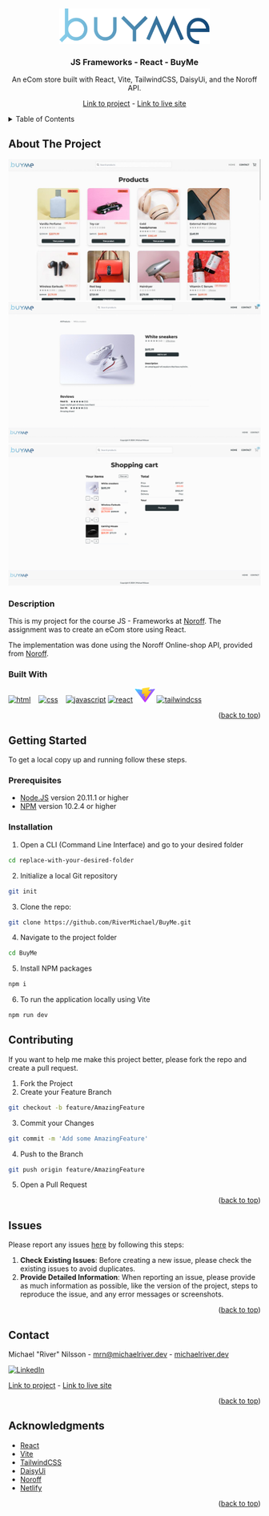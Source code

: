 <a id="readme-top"></a>

<!-- PROJECT LOGO -->
<br />
<div align="center">
  <a href="https://github.com/RiverMichael/BuyMe.git"> 
    <img src="public//logo.png" alt="Logo" width="300" height="">
  </a>

<h3>JS Frameworks - React - BuyMe</h3>
<p>An eCom store built with React, Vite, TailwindCSS, DaisyUi, and the Noroff API.</p>

[Link to project][github-repo] - [Link to live site][live-site]

</div>

<!-- TABLE OF CONTENTS -->
<details>
  <summary>Table of Contents</summary>
  <ol>
    <li>
      <a href="#about-the-project">About The Project</a>
      <ul>
        <li><a href="#description">Description</a>
        <li><a href="#built-with">Built With</a></li>
      </ul>
    </li>
    <li>
      <a href="#getting-started">Getting Started</a>
      <ul>
        <li><a href="#prerequisites">Prerequisites</a></li>
        <li><a href="#installation">Installation</a></li>
      </ul>
    </li>
    <li><a href="#contributing">Contributing</a></li>
    <li><a href="#issues">Issues</a></li>
    <li><a href="#contact">Contact</a></li>
    <li><a href="#acknowledgments">Acknowledgments</a></li>
  </ol>
</details>

<!-- ABOUT THE PROJECT -->

## About The Project

<!-- Screenshot of the application -->

[![BuyMe screenshot1][product-screenshot]][live-site]
[![BuyMe screenshot2][product-screenshot2]][live-site]
[![BuyMe screenshot3][product-screenshot3]][live-site]

### Description

This is my project for the course JS - Frameworks at [Noroff][noroff-url]. The assignment was to create an eCom store using React.

The implementation was done using the Noroff Online-shop API, provided from [Noroff][noroff-url].

### Built With

<div style="display: inline-block; text-align: center; ">
<a href="https://developer.mozilla.org/en-US/docs/Web/HTML"><img src="https://raw.githubusercontent.com/rahuldkjain/github-profile-readme-generator/master/src/images/icons/FrontendDevelopment/html.svg" alt="html" height="30" width="40"></a>&nbsp;&nbsp;&nbsp;
<a href="https://developer.mozilla.org/en-US/docs/Web/CSS" target="_blank"><img src="https://raw.githubusercontent.com/rahuldkjain/github-profile-readme-generator/master/src/images/icons/FrontendDevelopment/css.svg" alt="css" height="30" width="40"></a>&nbsp;&nbsp;&nbsp;
<a href="https://developer.mozilla.org/en-US/docs/Web/JavaScript" target="_blank"><img src="https://raw.githubusercontent.com/rahuldkjain/github-profile-readme-generator/master/src/images/icons/ProgrammingLanguages/javascript.svg" alt="javascript" height="30" width="40"></a>
<a href="https://react.dev/" target="_blank"><img src="https://raw.githubusercontent.com/rahuldkjain/github-profile-readme-generator/master/src/images/icons/FrontendDevelopment/reactjs.svg" alt="react" height="30" width="40"></a>
<a href="https://vitejs.dev/" target="_blank"><img src="/public/vite.svg" alt="vite" height="30" width="40"></a>
<a href="https://tailwindcss.com/" target="_blank"><img src="https://raw.githubusercontent.com/rahuldkjain/github-profile-readme-generator/master/src/images/icons/FrontendDevelopment/tailwind.svg" alt="tailwindcss" height="30" width="40"></a>
</div>

<p align="right">(<a href="#readme-top">back to top</a>)</p>

<!-- GETTING STARTED -->

## Getting Started

To get a local copy up and running follow these steps.

<!-- PREREQUISITES -->

### Prerequisites

- [Node.JS](https://nodejs.org/) version 20.11.1 or higher
- [NPM](https://www.npmjs.com/) version 10.2.4 or higher

<!-- INSTALLATION -->

### Installation

1. Open a CLI (Command Line Interface) and go to your desired folder

```sh
cd replace-with-your-desired-folder
```

2. Initialize a local Git repository

```sh
git init
```

3. Clone the repo:

```sh
git clone https://github.com/RiverMichael/BuyMe.git
```

4. Navigate to the project folder

```sh
cd BuyMe
```

5. Install NPM packages

```sh
npm i
```

6. To run the application locally using Vite

```sh
npm run dev
```

<!-- CONTRIBUTING -->

## Contributing

If you want to help me make this project better, please fork the repo and create a pull request.

1. Fork the Project
2. Create your Feature Branch

```sh
git checkout -b feature/AmazingFeature
```

3. Commit your Changes

```sh
git commit -m 'Add some AmazingFeature'
```

4. Push to the Branch

```sh
git push origin feature/AmazingFeature
```

5. Open a Pull Request

<p align="right">(<a href="#readme-top">back to top</a>)</p>

<!-- ISSUES -->

## Issues

Please report any issues [here][github-issues] by following this steps:

1. **Check Existing Issues**: Before creating a new issue, please check the existing issues to avoid duplicates.
2. **Provide Detailed Information**: When reporting an issue, please provide as much information as possible, like the version of the project, steps to reproduce the issue, and any error messages or screenshots.

<p align="right">(<a href="#readme-top">back to top</a>)</p>

<!-- CONTACT -->

## Contact

Michael "River" Nilsson - [mrn@michaelriver.dev][mrn-mail] - [michaelriver.dev][mrn-url]

[![LinkedIn][linkedin-shield]][linkedin-url]

[Link to project][github-repo] - [Link to live site][live-site]

<p align="right">(<a href="#readme-top">back to top</a>)</p>

<!-- AACKNOWLEDGMENTS -->

## Acknowledgments

- [React](https://react.dev/)
- [Vite](https://vitejs.dev/)
- [TailwindCSS](https://tailwindcss.com/)
- [DaisyUi](https://daisyui.com/)
- [Noroff](https://www.noroff.no)
- [Netlify](https://app.netlify.com)

<p align="right">(<a href="#readme-top">back to top</a>)</p>

<!-- MARKDOWN LINKS & IMAGES -->

[github-repo]: https://github.com/RiverMichael/BuyMe.git
[github-issues]: https://github.com/RiverMichael/BuyMe/issues
[live-site]: https://buyme.michaelriver.dev/
[product-screenshot]: /public/Screenshot1.jpg
[product-screenshot2]: /public/Screenshot3.jpg
[product-screenshot3]: /public/Screenshot2.jpg
[linkedin-shield]: https://img.shields.io/badge/-LinkedIn-black.svg?style=for-the-badge&logo=linkedin&colorB=555
[linkedin-url]: https://www.linkedin.com/in/michaelrivernilsson
[mrn-url]: https://www.michaelriver.dev
[mrn-mail]: mailto:mrn@michaelriver.dev
[noroff-url]: https://www.noroff.no
